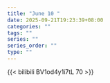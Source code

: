 ```yaml
---
title: "June 10 "
date: 2025-09-21T19:23:39+08:00
categories: ""
tags: ""
series: ""
series_order: ""
type: ""
---
```



{{< bilibili BV1od4y1i7tL 70 >}}

